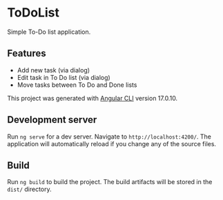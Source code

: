 # ToDoList

Simple To-Do list application.

## Features
- Add new task (via dialog)
- Edit task in To Do list (via dialog)
- Move tasks between To Do and Done lists

This project was generated with [Angular CLI](https://github.com/angular/angular-cli) version 17.0.10.


## Development server

Run `ng serve` for a dev server. Navigate to `http://localhost:4200/`. The application will automatically reload if you change any of the source files.

## Build

Run `ng build` to build the project. The build artifacts will be stored in the `dist/` directory.
